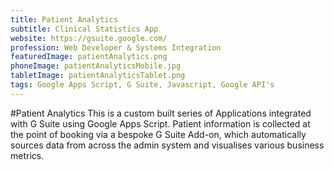 ```yaml
---
title: Patient Analytics
subtitle: Clinical Statistics App
website: https://gsuite.google.com/
profession: Web Developer & Systems Integration
featuredImage: patientAnalytics.png
phoneImage: patientAnalyticsMobile.jpg
tabletImage: patientAnalyticsTablet.png
tags: Google Apps Script, G Suite, Javascript, Google API's
---
```


#Patient Analytics
This is a custom built series of Applications integrated with G Suite using Google Apps Script.
Patient information is collected at the point of booking via a bespoke G Suite Add-on, which automatically sources data from across the admin system and visualises various business metrics.